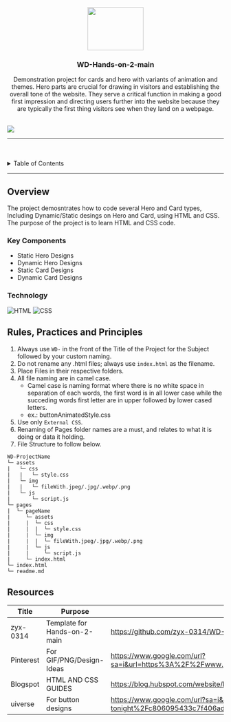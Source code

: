 <a name="readme-top">

<br/>

<br />
<div align="center">
  <a href="https://github.com/valeriecmcho/">
  <!-- TODO: If you want to add logo or banner you can add it here -->
    <img src="./assets/img/valeriepic.jpg" width="130" height="100">
  </a>
<!-- TODO: Change Title to the name of the title of your Project -->
  <h3 align="center">WD-Hands-on-2-main</h3>
</div>
<!-- TODO: Make a short description -->
<div align="center">
Demonstration project for cards and hero with variants of animation and themes. Hero parts are crucial for drawing in visitors and establishing the overall tone of the website. They serve a critical function in making a good first impression and directing users further into the website because they are typically the first thing visitors see when they land on a webpage.
</div>

<br />

<!-- TODO: Change the zyx-0314 into your github username  -->
<!-- TODO: Change the WD-Template-Project into the same name of your folder -->
![](https://visit-counter.vercel.app/counter.png?page=valeriecmcho/WD-Hands-on-2-main)

---

<br />
<br />

<!-- TODO: If you want to add more layers for your readme -->
<details>
  <summary>Table of Contents</summary>
  <ol>
    <li>
      <a href="#overview">Overview</a>
      <ol>
        <li>
          <a href="#key-components">Key Components</a>
        </li>
        <li>
          <a href="#technology">Technology</a>
        </li>
      </ol>
    </li>
    <li>
      <a href="#rule,-practices-and-principles">Rules, Practices and Principles</a>
    </li>
    <li>
      <a href="#resources">Resources</a>
    </li>
  </ol>
</details>

---

## Overview
The project demosntrates how to code several Hero and Card types, Including Dynamic/Static desings on Hero and Card, using HTML and CSS. The purpose of the project is to learn HTML and CSS code.


### Key Components
- Static Hero Designs
- Dynamic Hero Designs
- Static Card Designs
- Dynamic Card Designs

### Technology
![HTML](https://img.shields.io/badge/HTML-E34F26?style=for-the-badge&logo=html5&logoColor=white)
![CSS](https://img.shields.io/badge/CSS-1572B6?style=for-the-badge&logo=css3&logoColor=white)

## Rules, Practices and Principles
1. Always use `WD-` in the front of the Title of the Project for the Subject followed by your custom naming.
2. Do not rename any .html files; always use `index.html` as the filename.
3. Place Files in their respective folders.
4. All file naming are in camel case.
   - Camel case is naming format where there is no white space in separation of each words, the first word is in all lower case while the succeding words first letter are in upper followed by lower cased letters.
   - ex.: buttonAnimatedStyle.css
5. Use only `External CSS`.
6. Renaming of Pages folder names are a must, and relates to what it is doing or data it holding.
7. File Structure to follow below.

```
WD-ProjectName
└─ assets
|   └─ css
|   |   └─ style.css
|   └─ img
|   |   └─ fileWith.jpeg/.jpg/.webp/.png
|   └─ js
|       └─ script.js
└─ pages
|  └─ pageName
|     └─ assets
|     |  └─ css
|     |  |  └─ style.css
|     |  └─ img
|     |  |  └─ fileWith.jpeg/.jpg/.webp/.png
|     |  └─ js
|     |     └─ script.js
|     └─ index.html
└─ index.html
└─ readme.md
```

## Resources

| Title | Purpose | Link |
|-|-|-|
| zyx-0314  | Template for Hands-on-2-main | https://github.com/zyx-0314/WD-Hands-on-2.git |
| Pinterest | For GIF/PNG/Design-Ideas | https://www.google.com/url?sa=i&url=https%3A%2F%2Fwww.pinterest.com%2Fpin%2F704320829217793167%2F&psig=AOvVaw0lOPo1H3ZKLkBHnHV1XK2F&ust=1719067901224000&source=images&cd=vfe&opi=89978449&ved=0CBAQjRxqFwoTCLDz74757IYDFQAAAAAdAAAAABAw |
| Blogspot  | HTML AND CSS GUIDES | https://blog.hubspot.com/website/blog/tabid/6307/bid/19727/easy-html-tricks-for-the-non-technical-marketer.aspx#:~:text=To%20make%20a%20horizontal%20line%20in%20HTML%2C%20use%20the%20%3Chr,not%20have%20a%20closing%20tag.|
| uiverse  | For button designs | https://www.google.com/url?sa=i&url=https%3A%2F%2Fwww.sportingnews.com%2Fus%2Fnba%2Fnews%2Fseason-tournament-different-courts-designs-tonight%2Fc806095433c7f406add1ff32&psig=AOvVaw02rxpkVDk2vzPXnoPtn1MO&ust=1719080454068000&source=images&cd=vfe&opi=89978449&ved=0CBAQjRxqFwoTCMj_vPGn7YYDFQAAAAAdAAAAABAT |

